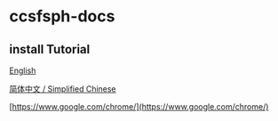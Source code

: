 # ccsfsph-docs

## install Tutorial

[English](./tutorial/en/README.md)

[简体中文 / Simplified Chinese](./tutorial/zh_cn/README.md)



[https://www.google.com/chrome/](https://www.google.com/chrome/)
